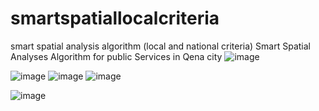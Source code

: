 # smartspatiallocalcriteria
smart spatial analysis algorithm (local and national criteria)
Smart Spatial Analyses Algorithm for public Services in Qena city
![image](https://user-images.githubusercontent.com/67192794/147089228-331c6b85-0759-41b1-9510-b72cfd8f6ff2.png)

![image](https://user-images.githubusercontent.com/67192794/147089065-2e403a9c-e648-427d-8ad6-c99d2cfeae94.png)
![image](https://user-images.githubusercontent.com/67192794/147089170-b8b9fc68-f40f-40e6-b056-69f3bda32057.png)
![image](https://user-images.githubusercontent.com/67192794/147089189-8d85b1df-128a-4f54-8e1a-339781fbf760.png)

![image](https://user-images.githubusercontent.com/67192794/147089109-2628f174-30f9-466c-aab0-15513ccad2a2.png)
